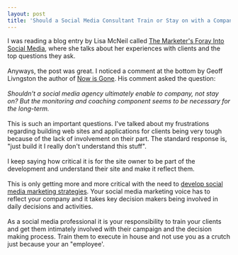 ```yaml
---
layout: post
title: 'Should a Social Media Consultant Train or Stay on with a Company.'
---
```

I was reading a blog entry by Lisa McNeil called <a href="http://www.ignitesocialmedia.com/the-marketers-foray-into-social-media/">The Marketer's Foray Into Social Media</a>, where she talks about her experiences with clients and the top questions they ask.<br /><br />Anyways, the post was great.  I noticed a comment at the bottom by Geoff Livngston the author of <a href="http://nowisgone.com/">Now is Gone</a>.  His comment asked the question:<br /><br /><span style="font-style: italic;">Shouldn't a social media agency ultimately enable to company, not stay on? But the monitoring and coaching component seems to be necessary for the long-term.<br /></span><br />This is such an important questions.  I've talked about my frustrations regarding building web sites and applications for clients being very tough because of the lack of involvement on their part.  The standard response is, "just build it I really don't understand this stuff". <br /><br />I keep saying how critical it is for the site owner to be part of the development and understand their site and make it reflect them.<br /><br />This is only getting more and more critical with the need to <a href="http://www.socialmediasquad.com">develop social media marketing strategies</a>.  Your social media marketing voice has to reflect your company and it takes key decision makers being involved in daily decisions and activities.<br /><br />As a social media professional it is your responsibility to train your clients and get them intimately involved with their campaign and the decision making process.  Train them to execute in house and not use you as a crutch just because your an "employee'.<br /><span style="font-style: italic;"></span>